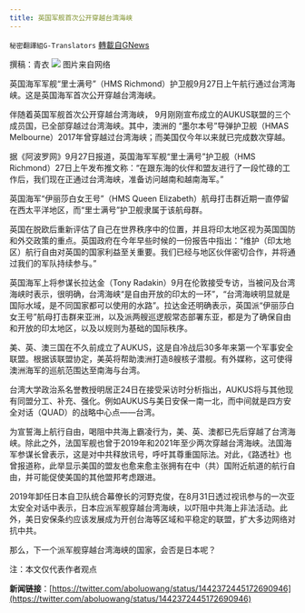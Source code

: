 ```yaml
---
title: 英国军舰首次公开穿越台湾海峡
---
```

`秘密翻譯組G-Translators` [轉載自GNews](https://gnews.org/zh-hans/1557621/)

撰稿：青衣
![](https://assets.gnews.org/wp-content/uploads/2021/09/图片1-88.png)
图片来自网络

英国海军军舰“里士满号”（HMS Richmond）护卫舰9月27日上午航行通过台湾海峡。这是英国海军首次公开穿越台湾海峡。

伴随着英国军舰首次公开穿越台湾海峡， 9月刚刚宣布成立的AUKUS联盟的三个成员国，已全部穿越过台湾海峡。其中，澳洲的 “墨尔本号”导弹护卫舰（HMAS Melbourne）2017年曾穿越过台湾海峡；而美国仅今年以来就已完成数次穿越。

据《阿波罗网》9月27日报道，英国海军军舰“里士满号”护卫舰（HMS Richmond）27日上午发布推文称：“在跟东海的伙伴和盟友进行了一段忙碌的工作后，我们现在正通过台湾海峡，准备访问越南和越南海军。”

英国海军“伊丽莎白女王号”（HMS Queen Elizabeth）航母打击群近期一直停留在西太平洋地区，而“里士满号”护卫舰隶属于该航母群。

英国在脱欧后重新评估了自己在世界秩序中的位置，并且将印太地区视为英国国防和外交政策的重点。英国政府在今年早些时候的一份报告中指出：“维护（印太地区）航行自由对英国的国家利益至关重要。我们已经与地区伙伴密切合作，并将通过我们的军队持续参与。”

英国海军上将参谋长拉达金（Tony Radakin）9月在伦敦接受专访，当被问及台湾海峡时表示，很明确，台湾海峡“是自由开放的印太的一环”，“台湾海峡明显就是国际水域，是不同国家都可以使用的水路”。拉达金还明确表示，英国派“伊丽莎白女王号”航母打击群来亚洲，以及派两艘巡逻舰常态部署东亚，都是为了确保自由和开放的印太地区，以及以规则为基础的国际秩序。

美、英、澳三国在不久前成立了AUKUS，这是自冷战后30多年来第一个军事安全联盟。根据该联盟协定，美英将帮助澳洲打造8艘核子潜舰。有外媒称，这可使得澳洲海军的巡航范围达至南海与台湾。

台湾大学政治系名誉教授明居正24日在接受采访时分析指出，AUKUS将与其他现有同盟分工、补充、强化。例如AUKUS与美日安保一南一北，而中间就是四方安全对话（QUAD）的战略中心点——台湾。

为宣誓海上航行自由，喝阻中共海上霸凌行为，美、英、澳都已先后穿越了台湾海峡。除此之外，法国军舰也曾于2019年和2021年至少两次穿越台湾海峡。法国海军参谋长曾表示，这是对中共释放讯号，呼吁其尊重国际法。对此，《路透社》也曾报道称，此举显示美国的盟友也愈来愈主张拥有在中（共）国附近航道的航行自由，并可能促使美国的其他盟邦考虑跟进。

2019年卸任日本自卫队统合幕僚长的河野克俊，在8月31日透过视讯参与的一次亚太安全对话中表示，日本应派军舰穿越台湾海峡，以吓阻中共海上非法活动。此外，美日安保条约应该发展成为开创台海等区域和平稳定的联盟，扩大多边网络对抗中共。

那么，下一个派军舰穿越台湾海峡的国家，会否是日本呢？

注：本文仅代表作者观点

**新闻链接**：[https://twitter.com/aboluowang/status/1442372445172690946](https://twitter.com/aboluowang/status/1442372445172690946)
